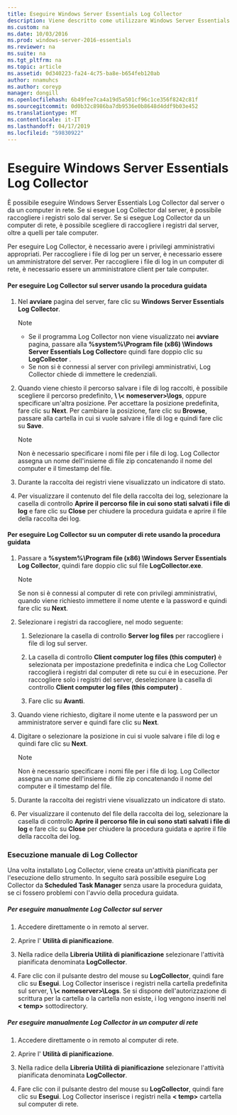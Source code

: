 ```yaml
---
title: Eseguire Windows Server Essentials Log Collector
description: Viene descritto come utilizzare Windows Server Essentials
ms.custom: na
ms.date: 10/03/2016
ms.prod: windows-server-2016-essentials
ms.reviewer: na
ms.suite: na
ms.tgt_pltfrm: na
ms.topic: article
ms.assetid: 0d340223-fa24-4c75-ba8e-b654feb120ab
author: nnamuhcs
ms.author: coreyp
manager: dongill
ms.openlocfilehash: 6b49fee7ca4a19d5a501cf96c1ce356f8242c81f
ms.sourcegitcommit: 0d0b32c8986ba7db9536e0b8648d4ddf9b03e452
ms.translationtype: MT
ms.contentlocale: it-IT
ms.lasthandoff: 04/17/2019
ms.locfileid: "59830922"
---
```

# <a name="run-the-windows-server-essentials-log-collector"></a>Eseguire Windows Server Essentials Log Collector
È possibile eseguire Windows Server Essentials Log Collector dal server o da un computer in rete. Se si esegue Log Collector dal server, è possibile raccogliere i registri solo dal server. Se si esegue Log Collector da un computer di rete, è possibile scegliere di raccogliere i registri dal server, oltre a quelli per tale computer.  
  
 Per eseguire Log Collector, è necessario avere i privilegi amministrativi appropriati. Per raccogliere i file di log per un server, è necessario essere un amministratore del server. Per raccogliere i file di log in un computer di rete, è necessario essere un amministratore client per tale computer.  
  
#### <a name="to-run-the-log-collector-on-the-server-by-using-the-wizard"></a>Per eseguire Log Collector sul server usando la procedura guidata  
  
1.  Nel **avviare** pagina del server, fare clic su **Windows Server Essentials Log Collector**.  
  
    > [!NOTE]
    >  -   Se il programma Log Collector non viene visualizzato nei **avviare** pagina, passare alla **%system%\Program file (x86) \Windows Server Essentials Log Collector**e quindi fare doppio clic su **LogCollector** .  
    > -   Se non si è connessi al server con privilegi amministrativi, Log Collector chiede di immettere le credenziali.  
  
2.  Quando viene chiesto il percorso salvare i file di log raccolti, è possibile scegliere il percorso predefinito,  **\\ \\< nomeserver\>\logs**, oppure specificare un'altra posizione. Per accettare la posizione predefinita, fare clic su **Next**. Per cambiare la posizione, fare clic su **Browse**, passare alla cartella in cui si vuole salvare i file di log e quindi fare clic su **Save**.  
  
    > [!NOTE]
    >  Non è necessario specificare i nomi file per i file di log. Log Collector assegna un nome dell'insieme di file zip concatenando il nome del computer e il timestamp del file.  
  
3.  Durante la raccolta dei registri viene visualizzato un indicatore di stato.  
  
4.  Per visualizzare il contenuto del file della raccolta dei log, selezionare la casella di controllo **Aprire il percorso file in cui sono stati salvati i file di log** e fare clic su **Close** per chiudere la procedura guidata e aprire il file della raccolta dei log.  
  
#### <a name="to-run-the-log-collector-on-a-network-computer-by-using-the-wizard"></a>Per eseguire Log Collector su un computer di rete usando la procedura guidata  
  
1.  Passare a **%system%\Program file (x86) \Windows Server Essentials Log Collector**, quindi fare doppio clic sul file **LogCollector.exe**.  
  
    > [!NOTE]
    >  Se non si è connessi al computer di rete con privilegi amministrativi, quando viene richiesto immettere il nome utente e la password e quindi fare clic su **Next**.  
  
2.  Selezionare i registri da raccogliere, nel modo seguente:  
  
    1.  Selezionare la casella di controllo **Server log files** per raccogliere i file di log sul server.  
  
    2.  La casella di controllo **Client computer log files (this computer)** è selezionata per impostazione predefinita e indica che Log Collector raccoglierà i registri dal computer di rete su cui è in esecuzione. Per raccogliere solo i registri del server, deselezionare la casella di controllo **Client computer log files (this computer)** .  
  
    3.  Fare clic su **Avanti**.  
  
3.  Quando viene richiesto, digitare il nome utente e la password per un amministratore server e quindi fare clic su **Next**.  
  
4.  Digitare o selezionare la posizione in cui si vuole salvare i file di log e quindi fare clic su **Next**.  
  
    > [!NOTE]
    >  Non è necessario specificare i nomi file per i file di log. Log Collector assegna un nome dell'insieme di file zip concatenando il nome del computer e il timestamp del file.  
  
5.  Durante la raccolta dei registri viene visualizzato un indicatore di stato.  
  
6.  Per visualizzare il contenuto del file della raccolta dei log, selezionare la casella di controllo **Aprire il percorso file in cui sono stati salvati i file di log** e fare clic su **Close** per chiudere la procedura guidata e aprire il file della raccolta dei log.  
  
### <a name="running-the-log-collector-manually"></a>Esecuzione manuale di Log Collector  
 Una volta installato Log Collector, viene creata un'attività pianificata per l'esecuzione dello strumento. In seguito sarà possibile eseguire Log Collector da **Scheduled Task Manager** senza usare la procedura guidata, se ci fossero problemi con l'avvio della procedura guidata.  
  
##### <a name="to-manually-run-the-log-collector-on-the-server"></a>Per eseguire manualmente Log Collector sul server  
  
1.  Accedere direttamente o in remoto al server.  
  
2.  Aprire l' **Utilità di pianificazione**.  
  
3.  Nella radice della **Libreria Utilità di pianificazione** selezionare l'attività pianificata denominata **LogCollector**.  
  
4.  Fare clic con il pulsante destro del mouse su **LogCollector**, quindi fare clic su **Esegui**. Log Collector inserisce i registri nella cartella predefinita sul server,  **\\ \\< nomeserver\>\Logs**. Se si dispone dell'autorizzazione di scrittura per la cartella o la cartella non esiste, i log vengono inseriti nel **< temp\>**  sottodirectory.  
  
##### <a name="to-manually-run-the-log-collector-on-a-network-computer"></a>Per eseguire manualmente Log Collector in un computer di rete  
  
1.  Accedere direttamente o in remoto al computer di rete.  
  
2.  Aprire l' **Utilità di pianificazione**.  
  
3.  Nella radice della **Libreria Utilità di pianificazione** selezionare l'attività pianificata denominata **LogCollector**.  
  
4.  Fare clic con il pulsante destro del mouse su **LogCollector**, quindi fare clic su **Esegui**. Log Collector inserisce i registri nella **< temp\>**  cartella sul computer di rete.
